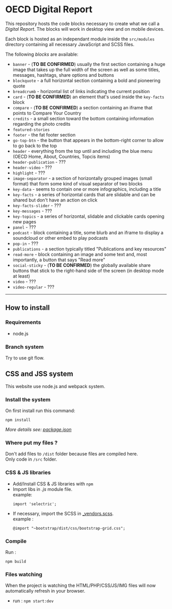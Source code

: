 # OECD Digital Report

This repository hosts the code blocks necessary to create what we call a _Digital Report_. The blocks will work in desktop view and on mobile devices.

Each block is hosted as an independant module inside the `src/modules` directory containing all necessary JavaScript and SCSS files.

The following _blocks_ are available:

* `banner` - (**TO BE CONFIRMED**) usually the first section containing a huge image that takes up the full width of the screen as well as some titles, messages, hashtags, share options and buttons
* `blockquote` - a full horizontal section containing a bold and pioneering quote
* `breadcrumb` - horizontal list of links indicating the current position
* `card` - (**TO BE CONFIRMED**) an element that's used inside the `key-facts` block
* `compare` - (**TO BE CONFIRMED**) a section containing an iframe that points to Compare Your Country
* `credits` - a small section toward the bottom containing information regarding the photo credits
* `featured-stories`
* `footer` - the fat footer section
* `go-top-btn` - the button that appears in the bottom-right corner to allow to go back to the top
* `header` - everything from the top until and including the blue menu (OECD Home, About, Countries, Topcis items) 
* `header-publication` - ???
* `header-video` - ???
* `highlight` - ???
* `image-separator` - a section of horizontally grouped images (small format) that form some kind of visual separator of two blocks
* `key-data` - seems to contain one or more infographics, including a title
* `key-facts` - a series of horizontal cards that are slidable and can be shared but don't have an action on click
* `key-facts-slider` - ???
* `key-messages` - ???
* `key-topics` - a series of horizontal, slidable and clickable cards opening new pages
* `panel` - ???
* `podcast` - block containing a title, some blurb and an iframe to display a soundcloud or other embed to play podcasts
* `pop-in` - ???
* `publications` - a section typically titled "Publications and key resources"
* `read-more` - block containing an image and some text and, most importantly, a button that says "Read more"
* `social-sticky` - (**TO BE CONFIRMED**) the globally available share buttons that stick to the right-hand side of the screen (in desktop mode at least)
* `video` - ???
* `video-regular` - ???

------


## How to install
### Requirements
- node.js


### Branch system
Try to use git flow.


## CSS and JSS system
This website use node.js and webpack system.


### Install the system
On first install run this command:
```shell
npm install
```
_More details see: [package.json](/package.json)_


### Where put my files ?
Don't add files to `/dist` folder because files are compiled here. \
Only code in `/src` folder.


### CSS & JS libraries
- Add/Install CSS & JS libraries with `npm`
- Import libs in _.js_ module file. \
	example:
	```
	import 'selectric';
	```
- If necessary, import the SCSS in [_vendors.scss](src/styles/_vendors.scss). \
 example :
	```
	@import "~bootstrap/dist/css/bootstrap-grid.css";
	```


### Compile
Run :
```shell
npm build
```


### Files watching
When the project is watching the HTML/PHP/CSS/JS/IMG files will now automatically refresh in your browser.

* run :
`npm start:dev`

